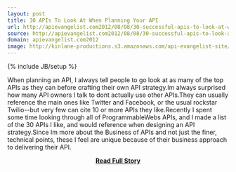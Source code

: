 ```yaml
---
layout: post
title: 30 APIs To Look At When Planning Your API
url: http://apievangelist.com2012/08/08/30-successful-apis-to-look-at-when-planning-your-api/
source: http://apievangelist.com2012/08/08/30-successful-apis-to-look-at-when-planning-your-api/
domain: apievangelist.com2012
image: http://kinlane-productions.s3.amazonaws.com/api-evangelist-site/blog/aws-logo.png
---
```

{% include JB/setup %}<p>When planning an API, I always tell people to go look at as many of the top APIs as they can before crafting their own API strategy.Im always surprised how many API owners I talk to dont actually use other APIs.They can usually reference the main ones like Twitter and Facebook, or the usual rockstar Twilio--but very few can cite 10 or more APIs they like.Recently I spent some time looking through all of ProgrammableWebs APIs, and I made a list of the 30 APIs I like, and would reference when designing an API strategy.Since Im more about the Business of APIs and not just the finer, technical points, these I feel are unique because of their business approach to delivering their API.</p>
<center><p><a href="http://apievangelist.com2012/08/08/30-successful-apis-to-look-at-when-planning-your-api/" style='padding:25px; font-sze:18px; font-weight: bold;'>Read Full Story</a></p></center>
